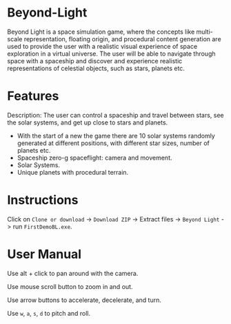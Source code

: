 # Beyond-Light
Beyond Light is a space simulation game, where the concepts like multi-scale representation, floating origin, and procedural content generation are used to provide the user with a realistic visual experience of space exploration in a virtual universe. The user will be able to navigate through space with a spaceship and discover and experience realistic representations of celestial objects, such
as stars, planets etc.

# Features

Description: The user can control a spaceship and travel between stars, see the solar systems, and get up close to stars and planets.

* With the start of a new the game there are 10 solar systems randomly generated at different positions, with different star sizes, number of planets etc.
* Spaceship zero-g spaceflight: camera and movement.
* Solar Systems.
* Unique planets with procedural terrain.

# Instructions

Click on `Clone or download` -> `Download ZIP` -> Extract files -> `Beyond Light` -> run `FirstDemoBL.exe`.

# User Manual

Use alt + click to pan around with the camera.

Use mouse scroll button to zoom in and out.

Use arrow buttons to accelerate, decelerate, and turn.

Use `w`, `a`, `s`, `d` to pitch and roll.


